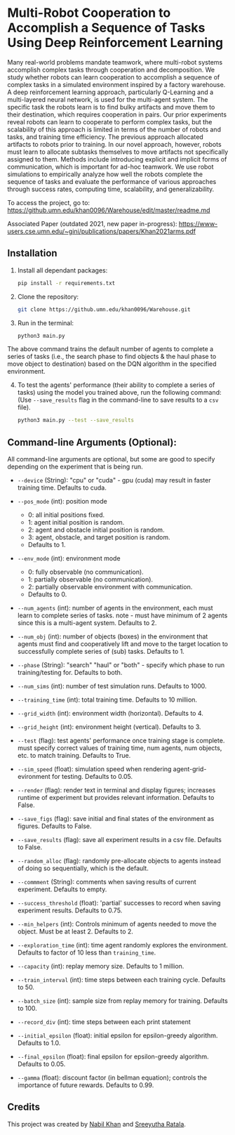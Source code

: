 # Multi-Robot Cooperation to Accomplish a Sequence of Tasks Using Deep Reinforcement Learning

Many real-world problems mandate teamwork, where multi-robot systems accomplish complex tasks through cooperation and decomposition. We study whether robots can learn cooperation to accomplish a sequence of complex tasks in a simulated environment inspired by a factory warehouse. A deep reinforcement learning approach, particularly Q-Learning and a multi-layered neural network, is used for the multi-agent system. The specific task the robots learn is to find bulky artifacts and move them to their destination, which requires cooperation in pairs. Our prior experiments reveal robots can learn to cooperate to perform complex tasks, but the scalability of this approach is limited in terms of the number of robots and tasks, and training time efficiency. The previous approach allocated artifacts to robots prior to training. In our novel approach, however, robots must learn to allocate subtasks themselves to move artifacts not specifically assigned to them. Methods include introducing explicit and implicit forms of communication, which is important for ad-hoc teamwork. We use robot simulations to empirically analyze how well the robots complete the sequence of tasks and evaluate the performance of various approaches through success rates, computing time, scalability, and generalizability.

To access the project, go to: https://github.umn.edu/khan0096/Warehouse/edit/master/readme.md

Associated Paper (outdated 2021, new paper in-progress): https://www-users.cse.umn.edu/~gini/publications/papers/Khan2021arms.pdf


## Installation

1. Install all dependant packages:
   ```bash
   pip install -r requirements.txt

2. Clone the repository:
   ```bash
   git clone https://github.umn.edu/khan0096/Warehouse.git

3. Run in the terminal:
   ```bash
   python3 main.py

The above command trains the default number of agents to complete a series of tasks (i.e., the search phase to find objects & the haul phase to move object to destination) based on the DQN algorithm in the specified environment.

4. To test the agents' performance (their ability to complete a series of tasks) using the model you trained above, run the following command: (Use `--save_results` flag in the command-line to save results to a `csv` file).
   ```bash
   python3 main.py --test --save_results

## Command-line Arguments (Optional):
All command-line arguments are optional, but some are good to specify depending on the experiment that is being run.

- `--device` (String): "cpu" or "cuda" - gpu (cuda) may result in faster training time. Defaults to cuda.
       
- `--pos_mode` (int): position mode
  - 0: all initial positions fixed.
  - 1: agent initial position is random.
  - 2: agent and obstacle initial position is random.
  - 3: agent, obstacle, and target position is random.
  - Defaults to 1.
- `--env_mode` (int): environment mode
  - 0: fully observable (no communication). 
  - 1: partially observable (no communication).
  - 2: partially observable environment with communication. 
  - Defaults to 0.
- `--num_agents` (int): number of agents in the environment, each must learn to complete series of tasks. note - must have minimum of 2 agents since this is a multi-agent system. Defaults to 2.
- `--num_obj` (int): number of objects (boxes) in the environment that agents must find and cooperatively lift and move to the target location to successfully complete series of (sub) tasks. Defaults to 1.             
- `--phase` (String): "search" "haul" or "both" - specify which phase to run training/testing for. Defaults to both.
- `--num_sims` (int): number of test simulation runs. Defaults to 1000.
- `--training_time` (int): total training time. Defaults to 10 million.
- `--grid_width` (int): environment width (horizontal). Defaults to 4.
- `--grid_height` (int): environment height (vertical). Defaults to 3.
- `--test` (flag): test agents' performance once training stage is complete. must specify correct values of training time, num agents, num objects, etc. to match training. Defaults to True.
- `--sim_speed` (float): simulation speed when rendering agent-grid-evironment for testing. Defaults to 0.05.
- `--render` (flag): render text in terminal and display figures; increases runtime of experiment but provides relevant information. Defaults to False.
- `--save_figs` (flag): save initial and final states of the environment as figures. Defaults to False.
- `--save_results` (flag): save all experiment results in a csv file. Defaults to False.
- `--random_alloc` (flag): randomly pre-allocate objects to agents instead of doing so sequentially, which is the default.
- `--commment` (String): comments when saving results of current experiment. Defaults to empty.
- `--success_threshold` (float): 'partial' successes to record when saving experiment results. Defaults to 0.75.
- `--min_helpers` (int): Controls minimum of agents needed to move the object. Must be at least 2. Defaults to 2.
- `--exploration_time` (int): time agent randomly explores the environment. Defaults to factor of 10 less than `training_time`.
- `--capacity` (int): replay memory size. Defaults to 1 million.
- `--train_interval` (int): time steps between each training cycle. Defaults to 50.
- `--batch_size` (int): sample size from replay memory for training. Defaults to 100. 
- `--record_div` (int): time steps between each print statement
- `--initial_epsilon` (float): initial epsilon for epsilon-greedy algorithm. Defaults to 1.0.
- `--final_epsilon` (float): final epsilon for epsilon-greedy algorithm. Defaults to 0.05.
- `--gamma` (float): discount factor (in bellman equation); controls the importance of future rewards. Defaults to 0.99.

## Credits

This project was created by [Nabil Khan](https://github.umn.edu/khan0096) and [Sreeyutha Ratala](https://github.com/SreeyuR).

